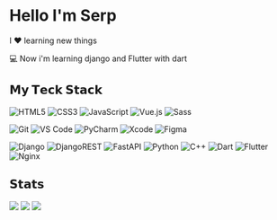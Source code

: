 # Hello I'm Serp

I ❤️ learning new things

:computer: Now i'm learning django and Flutter with dart

## 𝗠𝘆 𝗧𝗲𝗰𝗸 𝗦𝘁𝗮𝗰𝗸

![HTML5](https://img.shields.io/badge/-HTML5-%23E44D27?style=for-the-badge&logo=html5&logoColor=ffffff)
![CSS3](https://img.shields.io/badge/-CSS3-%231572B6?style=for-the-badge&logo=css3)
![JavaScript](https://img.shields.io/badge/-JavaScript-%23F7DF1C?style=for-the-badge&logo=javascript&logoColor=000000&labelColor=%23F7DF1C&color=%23FFCE5A)
![Vue.js](https://img.shields.io/badge/-Vue.js-%232c3e50?style=for-the-badge&logo=Vue.js)
![Sass](https://img.shields.io/badge/-Sass-%23CC6699?style=for-the-badge&logo=sass&logoColor=ffffff)

![Git](https://img.shields.io/badge/-Git-%23F05032?style=for-the-badge&logo=git&logoColor=%23ffffff)
![VS Code](https://img.shields.io/badge/-VSCode-%23007ACC?style=for-the-badge&logo=visual-studio-code)
![PyCharm](https://img.shields.io/badge/-PyCharm-%2300c853?style=for-the-badge&logo=pycharm&logoColor=%23fafafa)
![Xcode](https://img.shields.io/badge/Xcode-007ACC?style=for-the-badge&logo=Xcode&logoColor=white)
![Figma](https://img.shields.io/badge/figma-%23F24E1E.svg?style=for-the-badge&logo=figma&logoColor=white)

![Django](https://img.shields.io/badge/-Django-%2300C851?style=for-the-badge&logo=django)
![DjangoREST](https://img.shields.io/badge/DJANGO-REST-ff1709?style=for-the-badge&logo=django&logoColor=white&color=ff1709&labelColor=gray)
![FastAPI](https://img.shields.io/badge/FastAPI-005571?style=for-the-badge&logo=fastapi)
![Python](https://img.shields.io/badge/-Python-%233776AB?style=for-the-badge&logo=python&logoColor=%23ffffff)
![C++](https://img.shields.io/badge/-C++-%2300599C?style=for-the-badge&logo=c%2B%2B)
![Dart](https://img.shields.io/badge/-Dart-%230175C2?style=for-the-badge&logo=dart)
![Flutter](https://img.shields.io/badge/-Flutter-%2302569B?style=for-the-badge&logo=flutter)
![Nginx](https://img.shields.io/badge/nginx-%23009639.svg?style=for-the-badge&logo=nginx&logoColor=white)


## 𝗦𝘁𝗮𝘁𝘀
![](https://github-profile-summary-cards.vercel.app/api/cards/profile-details?username=SerPan23&theme=dracula)
![](https://github-profile-summary-cards.vercel.app/api/cards/repos-per-language?username=SerPan23&theme=dracula)
![](https://github-profile-summary-cards.vercel.app/api/cards/stats?username=SerPan23&theme=dracula)
